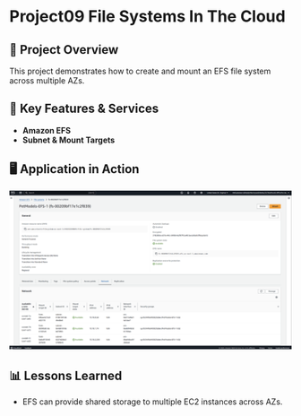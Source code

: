 # Project09 File Systems In The Cloud

## 📌 Project Overview
This project demonstrates how to create and mount an EFS file system across multiple AZs.

## 🚀 Key Features & Services
- **Amazon EFS**
- **Subnet & Mount Targets**

## 🖥️ Application in Action
![EFS Setup](p9-1.png)

## 📊  Lessons Learned
- EFS can provide shared storage to multiple EC2 instances across AZs.
